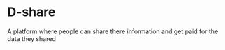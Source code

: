 # D-share

A platform where people can share there information and get paid for the data they shared
